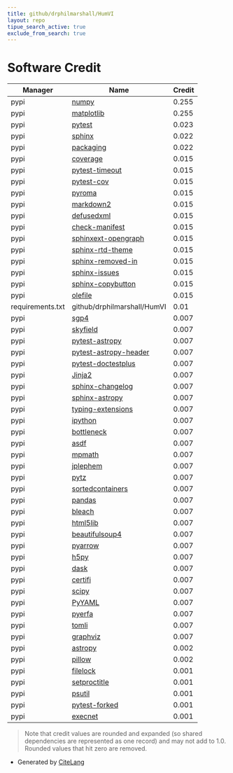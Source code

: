 ```yaml
---
title: github/drphilmarshall/HumVI
layout: repo
tipue_search_active: true
exclude_from_search: true
---
```

# Software Credit

|Manager|Name|Credit|
|-------|----|------|
|pypi|[numpy](https://www.numpy.org)|0.255|
|pypi|[matplotlib](https://matplotlib.org)|0.255|
|pypi|[pytest](https://pypi.org/project/pytest)|0.023|
|pypi|[sphinx](https://pypi.org/project/sphinx)|0.022|
|pypi|[packaging](https://pypi.org/project/packaging)|0.022|
|pypi|[coverage](https://github.com/nedbat/coveragepy)|0.015|
|pypi|[pytest-timeout](https://pypi.org/project/pytest-timeout)|0.015|
|pypi|[pytest-cov](https://pypi.org/project/pytest-cov)|0.015|
|pypi|[pyroma](https://pypi.org/project/pyroma)|0.015|
|pypi|[markdown2](https://pypi.org/project/markdown2)|0.015|
|pypi|[defusedxml](https://pypi.org/project/defusedxml)|0.015|
|pypi|[check-manifest](https://pypi.org/project/check-manifest)|0.015|
|pypi|[sphinxext-opengraph](https://pypi.org/project/sphinxext-opengraph)|0.015|
|pypi|[sphinx-rtd-theme](https://pypi.org/project/sphinx-rtd-theme)|0.015|
|pypi|[sphinx-removed-in](https://pypi.org/project/sphinx-removed-in)|0.015|
|pypi|[sphinx-issues](https://pypi.org/project/sphinx-issues)|0.015|
|pypi|[sphinx-copybutton](https://pypi.org/project/sphinx-copybutton)|0.015|
|pypi|[olefile](https://pypi.org/project/olefile)|0.015|
|requirements.txt|github/drphilmarshall/HumVI|0.01|
|pypi|[sgp4](https://github.com/brandon-rhodes/python-sgp4)|0.007|
|pypi|[skyfield](http://github.com/brandon-rhodes/python-skyfield/)|0.007|
|pypi|[pytest-astropy](https://github.com/astropy/pytest-astropy)|0.007|
|pypi|[pytest-astropy-header](https://pypi.org/project/pytest-astropy-header)|0.007|
|pypi|[pytest-doctestplus](https://pypi.org/project/pytest-doctestplus)|0.007|
|pypi|[Jinja2](https://pypi.org/project/Jinja2)|0.007|
|pypi|[sphinx-changelog](https://pypi.org/project/sphinx-changelog)|0.007|
|pypi|[sphinx-astropy](https://pypi.org/project/sphinx-astropy)|0.007|
|pypi|[typing-extensions](https://pypi.org/project/typing-extensions)|0.007|
|pypi|[ipython](https://pypi.org/project/ipython)|0.007|
|pypi|[bottleneck](https://pypi.org/project/bottleneck)|0.007|
|pypi|[asdf](https://pypi.org/project/asdf)|0.007|
|pypi|[mpmath](https://pypi.org/project/mpmath)|0.007|
|pypi|[jplephem](https://pypi.org/project/jplephem)|0.007|
|pypi|[pytz](https://pypi.org/project/pytz)|0.007|
|pypi|[sortedcontainers](https://pypi.org/project/sortedcontainers)|0.007|
|pypi|[pandas](https://pypi.org/project/pandas)|0.007|
|pypi|[bleach](https://pypi.org/project/bleach)|0.007|
|pypi|[html5lib](https://pypi.org/project/html5lib)|0.007|
|pypi|[beautifulsoup4](https://pypi.org/project/beautifulsoup4)|0.007|
|pypi|[pyarrow](https://pypi.org/project/pyarrow)|0.007|
|pypi|[h5py](https://pypi.org/project/h5py)|0.007|
|pypi|[dask](https://pypi.org/project/dask)|0.007|
|pypi|[certifi](https://pypi.org/project/certifi)|0.007|
|pypi|[scipy](https://pypi.org/project/scipy)|0.007|
|pypi|[PyYAML](https://pypi.org/project/PyYAML)|0.007|
|pypi|[pyerfa](https://pypi.org/project/pyerfa)|0.007|
|pypi|[tomli](https://pypi.org/project/tomli)|0.007|
|pypi|[graphviz](https://pypi.org/project/graphviz)|0.007|
|pypi|[astropy](http://astropy.org)|0.002|
|pypi|[pillow](https://python-pillow.org)|0.002|
|pypi|[filelock](https://pypi.org/project/filelock)|0.001|
|pypi|[setproctitle](https://pypi.org/project/setproctitle)|0.001|
|pypi|[psutil](https://pypi.org/project/psutil)|0.001|
|pypi|[pytest-forked](https://pypi.org/project/pytest-forked)|0.001|
|pypi|[execnet](https://pypi.org/project/execnet)|0.001|


> Note that credit values are rounded and expanded (so shared dependencies are represented as one record) and may not add to 1.0. Rounded values that hit zero are removed.


- Generated by [CiteLang](https://github.com/vsoch/citelang)
